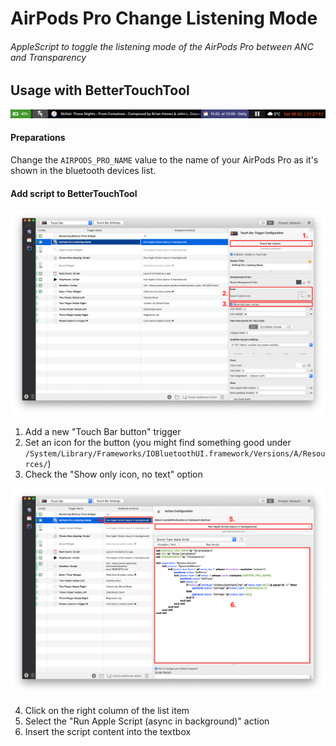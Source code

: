 # AirPods Pro Change Listening Mode
###### AppleScript to toggle the listening mode of the AirPods Pro between ANC and Transparency


## Usage with BetterTouchTool
![Touchbar](docs/images/touchbar.png)

#### Preparations

Change the `AIRPODS_PRO_NAME` value to the name of your AirPods Pro as it's shown in the bluetooth devices list.

#### Add script to BetterTouchTool

![Add BetterTouchTool trigger](docs/images/bettertouchtool-1.png)

1) Add a new "Touch Bar button" trigger
2) Set an icon for the button (you might find something good under `/System/Library/Frameworks/IOBluetoothUI.framework/Versions/A/Resources/`)
3) Check the "Show only icon, no text" option

![Set script to touch bar button](docs/images/bettertouchtool-2.png)

4) Click on the right column of the list item
5) Select the "Run Apple Script (async in background)" action
6) Insert the script content into the textbox